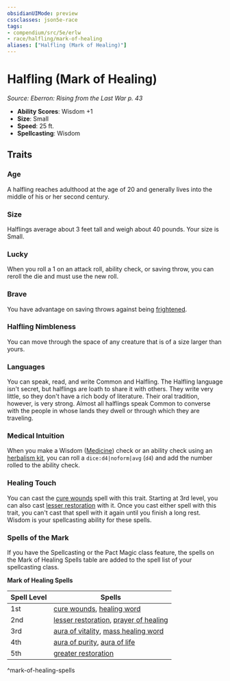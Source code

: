 ```yaml
---
obsidianUIMode: preview
cssclasses: json5e-race
tags:
- compendium/src/5e/erlw
- race/halfling/mark-of-healing
aliases: ["Halfling (Mark of Healing)"]
---
```

# Halfling (Mark of Healing)
*Source: Eberron: Rising from the Last War p. 43*  

- **Ability Scores**: Wisdom +1
- **Size**: Small
- **Speed**: 25 ft.
- **Spellcasting**: Wisdom

## Traits

### Age

A halfling reaches adulthood at the age of 20 and generally lives into the middle of his or her second century.

### Size

Halflings average about 3 feet tall and weigh about 40 pounds. Your size is Small.

### Lucky

When you roll a 1 on an attack roll, ability check, or saving throw, you can reroll the die and must use the new roll.

### Brave

You have advantage on saving throws against being [frightened](2-Mechanics/CLI/rules/conditions.md#Frightened).

### Halfling Nimbleness

You can move through the space of any creature that is of a size larger than yours.

### Languages

You can speak, read, and write Common and Halfling. The Halfling language isn't secret, but halflings are loath to share it with others. They write very little, so they don't have a rich body of literature. Their oral tradition, however, is very strong. Almost all halflings speak Common to converse with the people in whose lands they dwell or through which they are traveling.

### Medical Intuition

When you make a Wisdom ([Medicine](2-Mechanics/CLI/rules/skills.md#Medicine)) check or an ability check using an [herbalism kit](2-Mechanics/CLI/items/herbalism-kit.md), you can roll a `dice:d4|noform|avg` (`d4`) and add the number rolled to the ability check.

### Healing Touch

You can cast the [cure wounds](2-Mechanics/CLI/spells/cure-wounds.md) spell with this trait. Starting at 3rd level, you can also cast [lesser restoration](2-Mechanics/CLI/spells/lesser-restoration.md) with it. Once you cast either spell with this trait, you can't cast that spell with it again until you finish a long rest. Wisdom is your spellcasting ability for these spells.

### Spells of the Mark

If you have the Spellcasting or the Pact Magic class feature, the spells on the Mark of Healing Spells table are added to the spell list of your spellcasting class.

**Mark of Healing Spells**

| Spell Level | Spells |
|-------------|--------|
| 1st | [cure wounds](2-Mechanics/CLI/spells/cure-wounds.md), [healing word](2-Mechanics/CLI/spells/healing-word.md) |
| 2nd | [lesser restoration](2-Mechanics/CLI/spells/lesser-restoration.md), [prayer of healing](2-Mechanics/CLI/spells/prayer-of-healing.md) |
| 3rd | [aura of vitality](2-Mechanics/CLI/spells/aura-of-vitality.md), [mass healing word](2-Mechanics/CLI/spells/mass-healing-word.md) |
| 4th | [aura of purity](2-Mechanics/CLI/spells/aura-of-purity.md), [aura of life](2-Mechanics/CLI/spells/aura-of-life.md) |
| 5th | [greater restoration](2-Mechanics/CLI/spells/greater-restoration.md) |
^mark-of-healing-spells